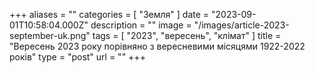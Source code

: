+++
aliases = ""
categories = [ "Земля" ]
date = "2023-09-01T10:58:04.000Z"
description = ""
image = "/images/article-2023-september-uk.png"
tags = [ "2023", "вересень", "клiмат" ]
title = "Вересень 2023 року порівняно з вересневими місяцями 1922-2022 років"
type = "post"
url = ""
+++


